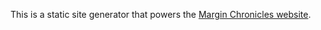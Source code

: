 This is a static site generator that powers the [Margin Chronicles website]("https://www.marginchronicles.com").
